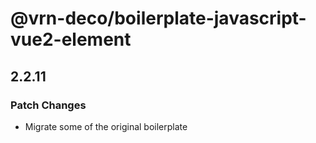# @vrn-deco/boilerplate-javascript-vue2-element

## 2.2.11
### Patch Changes

- Migrate some of the original boilerplate
